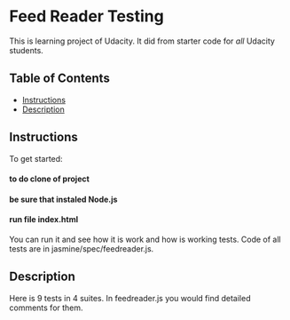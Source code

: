 # Feed Reader Testing

This is learning project of Udacity. It did from starter code
for _all_ Udacity students.

## Table of Contents

* [Instructions](#instructions)
* [Description](#descriptions)

## Instructions

To get started:
#### to do clone of project
#### be sure that instaled Node.js
#### run file index.html

You can run it and see how it is work and how is working tests.
Code of all tests are in jasmine/spec/feedreader.js.

## Description

Here is 9 tests in 4 suites. In feedreader.js you would find
detailed comments for them.
